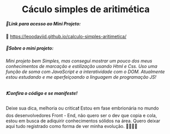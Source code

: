 <h1 align="center">Cáculo simples de aritimética </h1>



<h5> 📂Link para acesso ao Mini Projeto: </h5>

🔗 https://leoodaviid.github.io/calculo-simples-aritimetica/



<h5>📌Sobre o mini projeto:</h5>  

<h6> Mini projeto bem Simples, mas consegui mostrar um pouco dos meus conhecimentos de marcação e estilização usando Html e Css. Uso uma função de soma com JavaScript e a interatividade com o DOM. Atualmente estou estudando e me aperfeiçoando a linguagem de programação JS! <h6>

<h5> ❗Confira o código e se manifeste!</h5>

<p> Deixe sua dica, melhoria ou critica❗ Estou em fase embrionária no mundo dos desenvolvedores Front - End, não quero ser o dev que copia e cola, estou em busca de adiquirir conhecimentos sólidos na área. Quero deixar aqui tudo registrado como forma de ver minha evolução. 🚀🚀👨‍💻</p>

